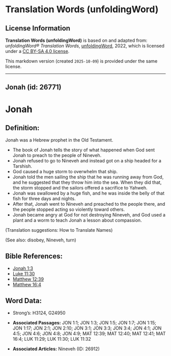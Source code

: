 # Translation Words (unfoldingWord)

## License Information

**Translation Words (unfoldingWord)** is based on and adapted from: _unfoldingWord® Translation Words_, [unfoldingWord](https://unfoldingword.org/utw), 2022, which is licensed under a [CC BY-SA 4.0 license](https://creativecommons.org/licenses/by-sa/4.0/legalcode.en).

This markdown version (created `2025-10-09`) is provided under the same license.



--------------------------------

## Jonah (id: 26771)

Jonah
=====

Definition:
-----------

Jonah was a Hebrew prophet in the Old Testament.

* The book of Jonah tells the story of what happened when God sent Jonah to preach to the people of Nineveh.
* Jonah refused to go to Nineveh and instead got on a ship headed for a Tarshish.
* God caused a huge storm to overwhelm that ship.
* Jonah told the men sailing the ship that he was running away from God, and he suggested that they throw him into the sea. When they did that, the storm stopped and the sailors offered a sacrifice to Yahweh.
* Jonah was swallowed by a huge fish, and he was inside the belly of that fish for three days and nights.
* After that, Jonah went to Nineveh and preached to the people there, and the people stopped acting so violently toward others.
* Jonah became angry at God for not destroying Nineveh, and God used a plant and a worm to teach Jonah a lesson about compassion.

(Translation suggestions: How to Translate Names)

(See also: disobey, Nineveh, turn)

Bible References:
-----------------

* [Jonah 1:3](https://ref.ly/Jonah1:3)
* [Luke 11:30](https://ref.ly/Luke11:30)
* [Matthew 12:39](https://ref.ly/Matt12:39)
* [Matthew 16:4](https://ref.ly/Matt16:4)

Word Data:
----------

* Strong’s: H3124, G24950

* **Associated Passages:** JON 1:1; JON 1:3; JON 1:5; JON 1:7; JON 1:15; JON 1:17; JON 2:1; JON 2:10; JON 3:1; JON 3:3; JON 3:4; JON 4:1; JON 4:5; JON 4:6; JON 4:8; JON 4:9; MAT 12:39; MAT 12:40; MAT 12:41; MAT 16:4; LUK 11:29; LUK 11:30; LUK 11:32
* **Associated Articles:** Nineveh (ID: 26912)

